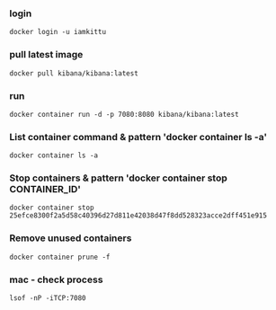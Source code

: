 
### login
`````````
docker login -u iamkittu
`````````

### pull latest image
`````````
docker pull kibana/kibana:latest
`````````

### run
`````
docker container run -d -p 7080:8080 kibana/kibana:latest
`````

### List container command & pattern  'docker container ls -a'
`````
docker container ls -a
`````


### Stop containers & pattern  'docker container stop CONTAINER_ID'
`````
docker container stop 25efce8300f2a5d58c40396d27d811e42038d47f8dd528323acce2dff451e915
`````

### Remove unused containers
`````
docker container prune -f 
`````

### mac - check process
`````
lsof -nP -iTCP:7080
`````